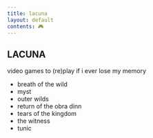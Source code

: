 ```yaml
---
title: lacuna
layout: default
contents: 🎮
---
```


## LACUNA

video games to (re)play if i ever lose my memory

- breath of the wild
- myst
- outer wilds
- return of the obra dinn
- tears of the kingdom
- the witness
- tunic
